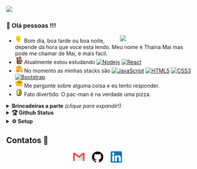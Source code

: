 <p align="left">
  <img src="https://user-images.githubusercontent.com/5679180/79618120-0daffb80-80be-11ea-819e-d2b0fa904d07.gif" width="27px">
</p>

### 👋 Olá pessoas !!!

<img align='right' src='https://user-images.githubusercontent.com/5713670/87202985-820dcb80-c2b6-11ea-9f56-7ec461c497c3.gif' width='200"'>

- <img alt="GIF" src="https://github.com/deut-erium/deut-erium/blob/master/assets/wave.gif?raw=1" width="20vw" /> Bom dia, boa tarde ou boa noite, depende da hora que voce esta lendo. Meu nome é Thaina Mai mas pode me chamar de Mai, é mais facil.
- <img alt="GIF" src="https://github.com/deut-erium/deut-erium/blob/master/assets/gandalf_parrot.gif?raw=1" width="20vw" /> Atualmente estou estudando 
[![Nodejs](https://img.shields.io/badge/-Nodejs-black?style=flat&logo=Node.js&link=https://github.com/mnagahama)](https://github.com/mnagahama) 
[![React](https://img.shields.io/badge/-React-black?style=flat&logo=react&link=https://github.com/mnagahama)](https://github.com/mnagahama) 
- <img alt="GIF" src="https://github.com/deut-erium/deut-erium/blob/master/assets/hmm.gif?raw=1" width="20vw" /> No momento as minhas stacks são
[![JavaScript](https://img.shields.io/badge/-JavaScript-black?style=flat&logo=javascript&link=https://github.com/mnagahama)](https://github.com/mnagahama) 
[![HTML5](https://img.shields.io/badge/-HTML5-E34F26?style=flat&logo=html5&logoColor=white&link=https:https://github.com/mnagahama)](https://github.com/mnagahama) 
[![CSS3](https://img.shields.io/badge/-CSS3-1572B6?style=flat&logo=css3&link=https://github.com/mnagahama)](https://github.com/mnagahama) 
[![Bootstrap](https://img.shields.io/badge/-Bootstrap-563D7C?style=flat&logo=bootstrap&link=https://github.com/mnagahama)](https://github.com/mnagahama) 
- <img alt="GIF" src="https://github.com/deut-erium/deut-erium/blob/master/assets/happy.gif?raw=1" width="20vw" /> Me pergunte sobre alguma coisa e eu tento responder. 
- <img alt="GIF" src="https://github.com/deut-erium/deut-erium/blob/master/assets/coin.gif?raw=1" width="20vw" /> Fato divertido: O pac-man é na verdade uma pizza.

<details>
<summary> <b>Brincadeiras a parte</b> <i>(clique para expandir!)</i> </summary>
<br>
Algumas curiosidades
<ul>
 <li> Sou formada em engenharia da computação</a> </li>
 <li> Gosto de aprender novas stacks, demoro um pouco para aprender mas o importante é tentar</li>
 <li> No momento estou entre front-end ou desenvolver jogos</li>
</ul>
</details>

<details>	
  <summary><b>🏆 Github Status</b></summary>

<img height="180em" src="https://github-readme-stats.vercel.app/api?username=mnagahama&show_icons=true&theme=tokyonight" />
<img height="180em" src="https://github-readme-stats.vercel.app/api/top-langs/?username=mnagahama&exclude_repo=KNN-Image-Classification&show_icons=true&hide_border=false&layout=compact&langs_count=8"/>

</details>

<details>	
  <br />
  <summary><b>⚙️ Setup </b></summary>
  	<ul>
  	    <li><b>OS:</b> Ubuntu 18.04 LTS</li>
	    <li><b>Notebook: </b> Dell g3(i5)</li>
  	    <li><b>Browser: </b> Google Chrome</li>
	    <li><b>Code Editor:</b> VSCode</li>
	</ul>	
</details>

##  Contatos :speech_balloon:
<p align="center">
 <a href="mailto:mnagahama21@gmail.com"><img src="https://github.com/deut-erium/deut-erium/blob/master/assets/gmail.svg" width="30px" alt="mail"></a> &nbsp; &nbsp;
 <a href="https://github.com/mnagahama"><img src="https://github.com/deut-erium/deut-erium/blob/master/assets/github.svg" width="30px" alt="mail"></a> &nbsp; &nbsp;
 <a href="https://www.linkedin.com/in/thaina-mai-179626162/"><img src="https://github.com/deut-erium/deut-erium/blob/master/assets/linkedin.svg" width="30px" alt="LinkedIn"></a> &nbsp; &nbsp;
</p>
